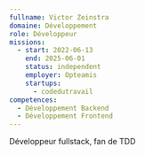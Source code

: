 ```yaml
---
fullname: Victor Zeinstra
domaine: Développement
role: Développeur
missions:
  - start: 2022-06-13
    end: 2025-06-01
    status: independent
    employer: Opteamis
    startups:
      - codedutravail
competences:
  - Développement Backend
  - Développement Frontend
---
```

Développeur fullstack, fan de TDD